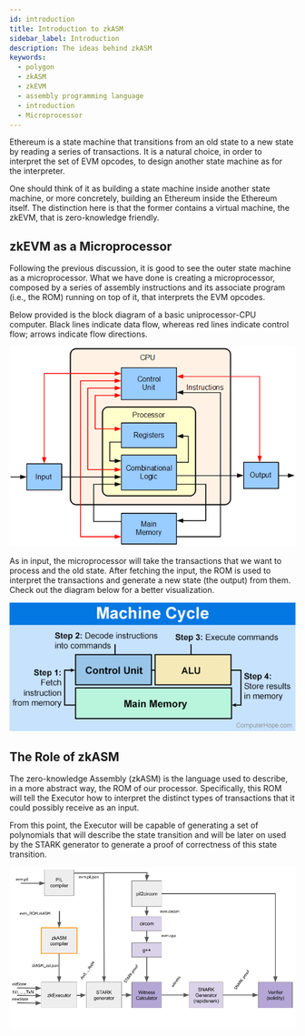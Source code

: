 ```yaml
---
id: introduction
title: Introduction to zkASM
sidebar_label: Introduction
description: The ideas behind zkASM
keywords:
  - polygon
  - zkASM
  - zkEVM
  - assembly programming language
  - introduction
  - Microprocessor
---
```


Ethereum is a state machine that transitions from an old state to a new state by reading a series of transactions. It is a natural choice, in order to interpret the set of EVM opcodes, to design another state machine as for the interpreter.

One should think of it as building a state machine inside another state machine, or more concretely, building an Ethereum inside the Ethereum itself. The distinction here is that the former contains a virtual machine, the zkEVM, that is zero-knowledge friendly.

## zkEVM as a Microprocessor

Following the previous discussion, it is good to see the outer state machine as a microprocessor. What we have done is creating a microprocessor, composed by a series of assembly instructions and its associate program (i.e., the ROM) running on top of it, that interprets the EVM opcodes.

Below provided is the block diagram of a basic uniprocessor-CPU computer. Black lines indicate data flow, whereas red lines indicate control flow; arrows indicate flow directions.

![](../../../img/zkEVM/CPU.png)

As in input, the microprocessor will take the transactions that we want to process and the old state. After fetching the input, the ROM is used to interpret the transactions and generate a new state (the output) from them. Check out the diagram below for a better visualization.

![](../../../img/zkEVM/machine-cycle.png)

## The Role of zkASM

The zero-knowledge Assembly (zkASM) is the language used to describe, in a more abstract way, the ROM of our processor. Specifically, this ROM will tell the Executor how to interpret the distinct types of transactions that it could possibly receive as an input.

From this point, the Executor will be capable of generating a set of polynomials that will describe the state transition and will be later on used by the STARK generator to generate a proof of correctness of this state transition.

![](../../../img/zkEVM/big-picture.png)